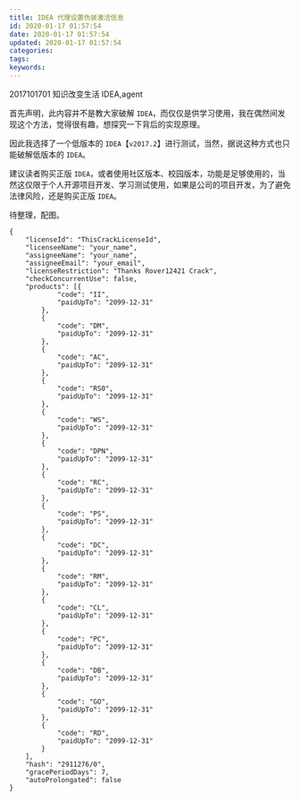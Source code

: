```yaml
---
title: IDEA 代理设置伪装激活信息
id: 2020-01-17 01:57:54
date: 2020-01-17 01:57:54
updated: 2020-01-17 01:57:54
categories:
tags:
keywords:
---
```



2017101701
知识改变生活
IDEA,agent


首先声明，此内容并不是教大家破解 `IDEA`，而仅仅是供学习使用，我在偶然间发现这个方法，觉得很有趣，想探究一下背后的实现原理。

因此我选择了一个低版本的 `IDEA`【`v2017.2`】进行测试，当然，据说这种方式也只能破解低版本的 `IDEA`。

建议读者购买正版 `IDEA`，或者使用社区版本、校园版本，功能是足够使用的，当然这仅限于个人开源项目开发、学习测试使用，如果是公司的项目开发，为了避免法律风险，还是购买正版 `IDEA`。


<!-- more -->


待整理，配图。

```
{
	"licenseId": "ThisCrackLicenseId",
	"licenseeName": "your_name",
	"assigneeName": "your_name",
	"assigneeEmail": "your_email",
	"licenseRestriction": "Thanks Rover12421 Crack",
	"checkConcurrentUse": false,
	"products": [{
			"code": "II",
			"paidUpTo": "2099-12-31"
		},
		{
			"code": "DM",
			"paidUpTo": "2099-12-31"
		},
		{
			"code": "AC",
			"paidUpTo": "2099-12-31"
		},
		{
			"code": "RS0",
			"paidUpTo": "2099-12-31"
		},
		{
			"code": "WS",
			"paidUpTo": "2099-12-31"
		},
		{
			"code": "DPN",
			"paidUpTo": "2099-12-31"
		},
		{
			"code": "RC",
			"paidUpTo": "2099-12-31"
		},
		{
			"code": "PS",
			"paidUpTo": "2099-12-31"
		},
		{
			"code": "DC",
			"paidUpTo": "2099-12-31"
		},
		{
			"code": "RM",
			"paidUpTo": "2099-12-31"
		},
		{
			"code": "CL",
			"paidUpTo": "2099-12-31"
		},
		{
			"code": "PC",
			"paidUpTo": "2099-12-31"
		},
		{
			"code": "DB",
			"paidUpTo": "2099-12-31"
		},
		{
			"code": "GO",
			"paidUpTo": "2099-12-31"
		},
		{
			"code": "RD",
			"paidUpTo": "2099-12-31"
		}
	],
	"hash": "2911276/0",
	"gracePeriodDays": 7,
	"autoProlongated": false
}
```


